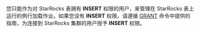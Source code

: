 
您只能作为对 StarRocks 表拥有 **INSERT** 权限的用户，来管理在 StarRocks 表上运行的例行加载作业。如果您没有 **INSERT** 权限，请遵循 [GRANT](../../sql-reference/sql-statements/account-management/GRANT.md) 命令中提供的指南，为连接到 StarRocks 集群的用户授予 **INSERT** 权限。
